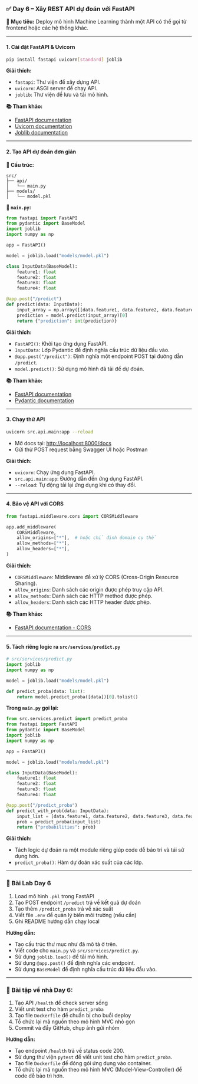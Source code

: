 ### ✅ **Day 6 – Xây REST API dự đoán với FastAPI**

**🎯 Mục tiêu:** Deploy mô hình Machine Learning thành một API có thể gọi từ frontend hoặc các hệ thống khác.

---

#### 1. Cài đặt FastAPI & Uvicorn

```bash
pip install fastapi uvicorn[standard] joblib
```

**Giải thích:**

*   `fastapi`: Thư viện để xây dựng API.
*   `uvicorn`: ASGI server để chạy API.
*   `joblib`: Thư viện để lưu và tải mô hình.

**📚 Tham khảo:**

*   [FastAPI documentation](https://fastapi.tiangolo.com/)
*   [Uvicorn documentation](https://www.uvicorn.org/)
*   [Joblib documentation](https://joblib.readthedocs.io/en/latest/)

---

#### 2. Tạo API dự đoán đơn giản

**📁 Cấu trúc:**

```
src/
├── api/
│   └── main.py
├── models/
│   └── model.pkl
```

**📄 `main.py`:**

```python
from fastapi import FastAPI
from pydantic import BaseModel
import joblib
import numpy as np

app = FastAPI()

model = joblib.load("models/model.pkl")

class InputData(BaseModel):
    feature1: float
    feature2: float
    feature3: float
    feature4: float

@app.post("/predict")
def predict(data: InputData):
    input_array = np.array([[data.feature1, data.feature2, data.feature3, data.feature4]])
    prediction = model.predict(input_array)[0]
    return {"prediction": int(prediction)}
```

**Giải thích:**

*   `FastAPI()`: Khởi tạo ứng dụng FastAPI.
*   `InputData`: Lớp Pydantic để định nghĩa cấu trúc dữ liệu đầu vào.
*   `@app.post("/predict")`: Định nghĩa một endpoint POST tại đường dẫn `/predict`.
*   `model.predict()`: Sử dụng mô hình đã tải để dự đoán.

**📚 Tham khảo:**

*   [FastAPI documentation](https://fastapi.tiangolo.com/)
*   [Pydantic documentation](https://pydantic-docs.helpmanual.io/)

---

#### 3. Chạy thử API

```bash
uvicorn src.api.main:app --reload
```

*   Mở docs tại: [http://localhost:8000/docs](http://localhost:8000/docs)
*   Gửi thử POST request bằng Swagger UI hoặc Postman

**Giải thích:**

*   `uvicorn`: Chạy ứng dụng FastAPI.
*   `src.api.main:app`: Đường dẫn đến ứng dụng FastAPI.
*   `--reload`: Tự động tải lại ứng dụng khi có thay đổi.

---

#### 4. Bảo vệ API với CORS

```python
from fastapi.middleware.cors import CORSMiddleware

app.add_middleware(
    CORSMiddleware,
    allow_origins=["*"],  # hoặc chỉ định domain cụ thể
    allow_methods=["*"],
    allow_headers=["*"],
)
```

**Giải thích:**

*   `CORSMiddleware`: Middleware để xử lý CORS (Cross-Origin Resource Sharing).
*   `allow_origins`: Danh sách các origin được phép truy cập API.
*   `allow_methods`: Danh sách các HTTP method được phép.
*   `allow_headers`: Danh sách các HTTP header được phép.

**📚 Tham khảo:**

*   [FastAPI documentation - CORS](https://fastapi.tiangolo.com/middleware/cors/)

---

#### 5. Tách riêng logic ra `src/services/predict.py`

```python
# src/services/predict.py
import joblib
import numpy as np

model = joblib.load("models/model.pkl")

def predict_proba(data: list):
    return model.predict_proba([data])[0].tolist()
```

**Trong `main.py` gọi lại:**

```python
from src.services.predict import predict_proba
from fastapi import FastAPI
from pydantic import BaseModel
import joblib
import numpy as np

app = FastAPI()

model = joblib.load("models/model.pkl")

class InputData(BaseModel):
    feature1: float
    feature2: float
    feature3: float
    feature4: float

@app.post("/predict_proba")
def predict_with_prob(data: InputData):
    input_list = [data.feature1, data.feature2, data.feature3, data.feature4]
    prob = predict_proba(input_list)
    return {"probabilities": prob}
```

**Giải thích:**

*   Tách logic dự đoán ra một module riêng giúp code dễ bảo trì và tái sử dụng hơn.
*   `predict_proba()`: Hàm dự đoán xác suất của các lớp.

---

### 🧪 Bài Lab Day 6

1.  Load mô hình `.pkl` trong FastAPI
2.  Tạo POST endpoint `/predict` trả về kết quả dự đoán
3.  Tạo thêm `/predict_proba` trả về xác suất
4.  Viết file `.env` để quản lý biến môi trường (nếu cần)
5.  Ghi README hướng dẫn chạy local

**Hướng dẫn:**

*   Tạo cấu trúc thư mục như đã mô tả ở trên.
*   Viết code cho `main.py` và `src/services/predict.py`.
*   Sử dụng `joblib.load()` để tải mô hình.
*   Sử dụng `@app.post()` để định nghĩa các endpoint.
*   Sử dụng `BaseModel` để định nghĩa cấu trúc dữ liệu đầu vào.

---

### 📝 Bài tập về nhà Day 6:

1.  Tạo API `/health` để check server sống
2.  Viết unit test cho hàm `predict_proba`
3.  Tạo file `Dockerfile` để chuẩn bị cho buổi deploy
4.  Tổ chức lại mã nguồn theo mô hình MVC nhỏ gọn
5.  Commit và đẩy GitHub, chụp ảnh gửi nhóm

**Hướng dẫn:**

*   Tạo endpoint `/health` trả về status code 200.
*   Sử dụng thư viện `pytest` để viết unit test cho hàm `predict_proba`.
*   Tạo file `Dockerfile` để đóng gói ứng dụng vào container.
*   Tổ chức lại mã nguồn theo mô hình MVC (Model-View-Controller) để code dễ bảo trì hơn.
